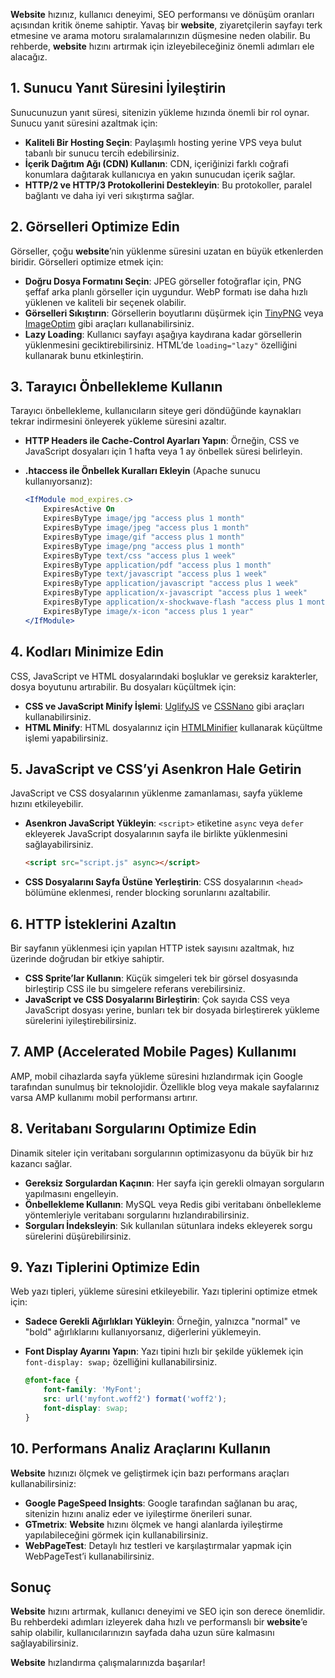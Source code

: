 <strong>Website</strong> hızınız, kullanıcı deneyimi, SEO performansı ve dönüşüm oranları açısından kritik öneme sahiptir. Yavaş bir <strong>website</strong>, ziyaretçilerin sayfayı terk etmesine ve arama motoru sıralamalarınızın düşmesine neden olabilir. Bu rehberde, <strong>website</strong> hızını artırmak için izleyebileceğiniz önemli adımları ele alacağız.

## 1. Sunucu Yanıt Süresini İyileştirin

Sunucunuzun yanıt süresi, sitenizin yükleme hızında önemli bir rol oynar. Sunucu yanıt süresini azaltmak için:

- **Kaliteli Bir Hosting Seçin**: Paylaşımlı hosting yerine VPS veya bulut tabanlı bir sunucu tercih edebilirsiniz.
- **İçerik Dağıtım Ağı (CDN) Kullanın**: CDN, içeriğinizi farklı coğrafi konumlara dağıtarak kullanıcıya en yakın sunucudan içerik sağlar.
- **HTTP/2 ve HTTP/3 Protokollerini Destekleyin**: Bu protokoller, paralel bağlantı ve daha iyi veri sıkıştırma sağlar.

## 2. Görselleri Optimize Edin

Görseller, çoğu <strong>website</strong>’nin yüklenme süresini uzatan en büyük etkenlerden biridir. Görselleri optimize etmek için:

- **Doğru Dosya Formatını Seçin**: JPEG görseller fotoğraflar için, PNG şeffaf arka planlı görseller için uygundur. WebP formatı ise daha hızlı yüklenen ve kaliteli bir seçenek olabilir.
- **Görselleri Sıkıştırın**: Görsellerin boyutlarını düşürmek için [TinyPNG](https://tinypng.com) veya [ImageOptim](https://imageoptim.com) gibi araçları kullanabilirsiniz.
- **Lazy Loading**: Kullanıcı sayfayı aşağıya kaydırana kadar görsellerin yüklenmesini geciktirebilirsiniz. HTML’de `loading="lazy"` özelliğini kullanarak bunu etkinleştirin.

## 3. Tarayıcı Önbellekleme Kullanın

Tarayıcı önbellekleme, kullanıcıların siteye geri döndüğünde kaynakları tekrar indirmesini önleyerek yükleme süresini azaltır.

- **HTTP Headers ile Cache-Control Ayarları Yapın**: Örneğin, CSS ve JavaScript dosyaları için 1 hafta veya 1 ay önbellek süresi belirleyin.
- **.htaccess ile Önbellek Kuralları Ekleyin** (Apache sunucu kullanıyorsanız):

    ```apache
    <IfModule mod_expires.c>
        ExpiresActive On
        ExpiresByType image/jpg "access plus 1 month"
        ExpiresByType image/jpeg "access plus 1 month"
        ExpiresByType image/gif "access plus 1 month"
        ExpiresByType image/png "access plus 1 month"
        ExpiresByType text/css "access plus 1 week"
        ExpiresByType application/pdf "access plus 1 month"
        ExpiresByType text/javascript "access plus 1 week"
        ExpiresByType application/javascript "access plus 1 week"
        ExpiresByType application/x-javascript "access plus 1 week"
        ExpiresByType application/x-shockwave-flash "access plus 1 month"
        ExpiresByType image/x-icon "access plus 1 year"
    </IfModule>
    ```

## 4. Kodları Minimize Edin

CSS, JavaScript ve HTML dosyalarındaki boşluklar ve gereksiz karakterler, dosya boyutunu artırabilir. Bu dosyaları küçültmek için:

- **CSS ve JavaScript Minify İşlemi**: [UglifyJS](https://github.com/mishoo/UglifyJS) ve [CSSNano](https://cssnano.co) gibi araçları kullanabilirsiniz.
- **HTML Minify**: HTML dosyalarınız için [HTMLMinifier](https://kangax.github.io/html-minifier/) kullanarak küçültme işlemi yapabilirsiniz.

## 5. JavaScript ve CSS’yi Asenkron Hale Getirin

JavaScript ve CSS dosyalarının yüklenme zamanlaması, sayfa yükleme hızını etkileyebilir.

- **Asenkron JavaScript Yükleyin**: `<script>` etiketine `async` veya `defer` ekleyerek JavaScript dosyalarının sayfa ile birlikte yüklenmesini sağlayabilirsiniz.

    ```html
    <script src="script.js" async></script>
    ```

- **CSS Dosyalarını Sayfa Üstüne Yerleştirin**: CSS dosyalarının `<head>` bölümüne eklenmesi, render blocking sorunlarını azaltabilir.

## 6. HTTP İsteklerini Azaltın

Bir sayfanın yüklenmesi için yapılan HTTP istek sayısını azaltmak, hız üzerinde doğrudan bir etkiye sahiptir.

- **CSS Sprite’lar Kullanın**: Küçük simgeleri tek bir görsel dosyasında birleştirip CSS ile bu simgelere referans verebilirsiniz.
- **JavaScript ve CSS Dosyalarını Birleştirin**: Çok sayıda CSS veya JavaScript dosyası yerine, bunları tek bir dosyada birleştirerek yükleme sürelerini iyileştirebilirsiniz.

## 7. AMP (Accelerated Mobile Pages) Kullanımı

AMP, mobil cihazlarda sayfa yükleme süresini hızlandırmak için Google tarafından sunulmuş bir teknolojidir. Özellikle blog veya makale sayfalarınız varsa AMP kullanımı mobil performansı artırır.

## 8. Veritabanı Sorgularını Optimize Edin

Dinamik siteler için veritabanı sorgularının optimizasyonu da büyük bir hız kazancı sağlar.

- **Gereksiz Sorgulardan Kaçının**: Her sayfa için gerekli olmayan sorguların yapılmasını engelleyin.
- **Önbellekleme Kullanın**: MySQL veya Redis gibi veritabanı önbellekleme yöntemleriyle veritabanı sorgularını hızlandırabilirsiniz.
- **Sorguları İndeksleyin**: Sık kullanılan sütunlara indeks ekleyerek sorgu sürelerini düşürebilirsiniz.

## 9. Yazı Tiplerini Optimize Edin

Web yazı tipleri, yükleme süresini etkileyebilir. Yazı tiplerini optimize etmek için:

- **Sadece Gerekli Ağırlıkları Yükleyin**: Örneğin, yalnızca "normal" ve "bold" ağırlıklarını kullanıyorsanız, diğerlerini yüklemeyin.
- **Font Display Ayarını Yapın**: Yazı tipini hızlı bir şekilde yüklemek için `font-display: swap;` özelliğini kullanabilirsiniz.

    ```css
    @font-face {
        font-family: 'MyFont';
        src: url('myfont.woff2') format('woff2');
        font-display: swap;
    }
    ```

## 10. Performans Analiz Araçlarını Kullanın

<strong>Website</strong> hızınızı ölçmek ve geliştirmek için bazı performans araçları kullanabilirsiniz:

- **Google PageSpeed Insights**: Google tarafından sağlanan bu araç, sitenizin hızını analiz eder ve iyileştirme önerileri sunar.
- **GTmetrix**: <strong>Website</strong> hızını ölçmek ve hangi alanlarda iyileştirme yapılabileceğini görmek için kullanabilirsiniz.
- **WebPageTest**: Detaylı hız testleri ve karşılaştırmalar yapmak için WebPageTest’i kullanabilirsiniz.

## Sonuç

<strong>Website</strong> hızını artırmak, kullanıcı deneyimi ve SEO için son derece önemlidir. Bu rehberdeki adımları izleyerek daha hızlı ve performanslı bir <strong>website</strong>’e sahip olabilir, kullanıcılarınızın sayfada daha uzun süre kalmasını sağlayabilirsiniz.

<strong>Website</strong> hızlandırma çalışmalarınızda başarılar!
